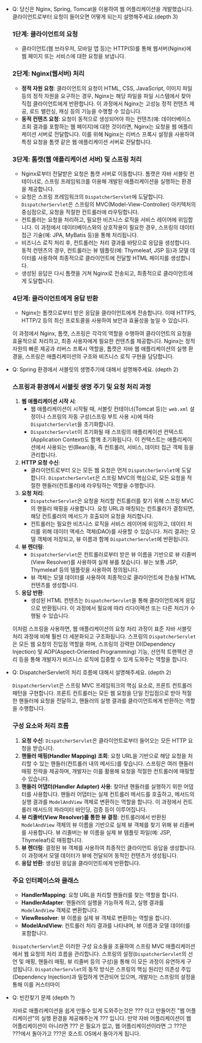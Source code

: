 - Q: 당신은 Nginx, Spring, Tomcat을 이용하여 웹 어플리케이션을 개발했습니다. 클라이언트로부터 요청이 들어오면 어떻게 되는지 설명해주세요.(depth 3)
    
    ### 1단계: 클라이언트의 요청
    
    - 클라이언트(웹 브라우저, 모바일 앱 등)는 HTTP(S)를 통해 웹서버(Nginx)에 웹 페이지 또는 서비스에 대한 요청을 보냅니다.
    
    ### 2단계: Nginx(웹서버) 처리
    
    - **정적 자원 요청**: 클라이언트의 요청이 HTML, CSS, JavaScript, 이미지 파일 등의 정적 자원을 요구하는 경우, Nginx는 해당 파일을 파일 시스템에서 찾아 직접 클라이언트에게 반환합니다. 이 과정에서 Nginx는 고성능 정적 컨텐츠 제공, 로드 밸런싱, 캐싱 등의 기능을 수행할 수 있습니다.
    - **동적 컨텐츠 요청**: 요청이 동적으로 생성되어야 하는 컨텐츠(예: 데이터베이스 조회 결과를 포함하는 웹 페이지)에 대한 것이라면, Nginx는 요청을 웹 애플리케이션 서버로 전달합니다. 이를 위해 Nginx는 리버스 프록시 설정을 사용하여 특정 요청을 톰캣 같은 웹 애플리케이션 서버로 전달합니다.
    
    ### 3단계: 톰캣(웹 애플리케이션 서버) 및 스프링 처리
    
    - Nginx로부터 전달받은 요청은 톰캣 서버로 이동합니다. 톰캣은 자바 서블릿 컨테이너로, 스프링 프레임워크를 이용해 개발된 애플리케이션을 실행하는 환경을 제공합니다.
    - 요청은 스프링 프레임워크의 `DispatcherServlet`에 도달합니다. `DispatcherServlet`은 스프링의 MVC(Model-View-Controller) 아키텍처의 중심점으로, 요청을 적절한 컨트롤러에 라우팅합니다.
    - 컨트롤러는 요청을 처리하고, 필요한 비즈니스 로직을 서비스 레이어에 위임합니다. 이 과정에서 데이터베이스와의 상호작용이 필요한 경우, 스프링의 데이터 접근 기술(예: JPA, MyBatis 등)을 통해 처리됩니다.
    - 비즈니스 로직 처리 후, 컨트롤러는 처리 결과를 바탕으로 응답을 생성합니다. 동적 컨텐츠의 경우, 컨트롤러는 뷰 템플릿(예: Thymeleaf, JSP 등)과 모델 데이터를 사용하여 최종적으로 클라이언트에 전달할 HTML 페이지를 생성합니다.
    - 생성된 응답은 다시 톰캣을 거쳐 Nginx로 전송되고, 최종적으로 클라이언트에게 도달합니다.
    
    ### 4단계: 클라이언트에게 응답 반환
    
    - Nginx는 톰캣으로부터 받은 응답을 클라이언트에게 전송합니다. 이때 HTTPS, HTTP/2 등의 최신 프로토콜을 사용하여 보안과 효율성을 높일 수 있습니다.
    
    이 과정에서 Nginx, 톰캣, 스프링은 각각의 역할을 수행하여 클라이언트의 요청을 효율적으로 처리하고, 최종 사용자에게 필요한 컨텐츠를 제공합니다. Nginx는 정적 자원의 빠른 제공과 리버스 프록시 역할을, 톰캣은 자바 웹 애플리케이션의 실행 환경을, 스프링은 애플리케이션의 구조와 비즈니스 로직 구현을 담당합니다.
    
- Q: Spring 환경에서 서블릿의 생명주기에 대해서 설명해주세요. (depth 2)
    
    ### 스프링과 환경에서 서블릿 생명 주기 및 요청 처리 과정
    
    1. **웹 애플리케이션 시작 시**:
        - 웹 애플리케이션이 시작될 때, 서블릿 컨테이너(Tomcat 등)는 `web.xml` 설정이나 스프링의 자동 구성(스프링 부트 사용 시)에 따라 `DispatcherServlet`을 초기화합니다.
        - `DispatcherServlet`이 초기화될 때 스프링의 애플리케이션 컨텍스트(Application Context)도 함께 초기화됩니다. 이 컨텍스트는 애플리케이션에서 사용되는 빈(Bean)들, 즉 컨트롤러, 서비스, 데이터 접근 객체 등을 관리합니다.
    2. **HTTP 요청 수신**:
        - 클라이언트로부터 오는 모든 웹 요청은 먼저 `DispatcherServlet`에 도달합니다. `DispatcherServlet`은 스프링 MVC의 핵심으로, 모든 요청을 적절한 핸들러(컨트롤러)에 라우팅하는 역할을 수행합니다.
    3. **요청 처리**:
        - `DispatcherServlet`은 요청을 처리할 컨트롤러를 찾기 위해 스프링 MVC의 핸들러 매핑을 사용합니다. 요청 URL과 매칭되는 컨트롤러가 결정되면, 해당 컨트롤러의 메서드가 호출되어 요청을 처리합니다.
        - 컨트롤러는 필요한 비즈니스 로직을 서비스 레이어에 위임하고, 데이터 처리를 위해 데이터 액세스 객체(DAO)를 사용할 수 있습니다. 처리 결과는 모델 객체에 저장되고, 뷰 이름과 함께 `DispatcherServlet`에 반환됩니다.
    4. **뷰 렌더링**:
        - `DispatcherServlet`은 컨트롤러로부터 받은 뷰 이름을 기반으로 뷰 리졸버(View Resolver)를 사용하여 실제 뷰를 찾습니다. 뷰는 보통 JSP, Thymeleaf 등의 템플릿을 사용하여 정의됩니다.
        - 뷰 객체는 모델 데이터를 사용하여 최종적으로 클라이언트에 전송될 HTML 컨텐츠를 생성합니다.
    5. **응답 반환**:
        - 생성된 HTML 컨텐츠는 `DispatcherServlet`을 통해 클라이언트에게 응답으로 반환됩니다. 이 과정에서 필요에 따라 리다이렉션 또는 다른 처리가 수행될 수 있습니다.
    
    이처럼 스프링을 사용하면, 웹 애플리케이션의 요청 처리 과정이 표준 자바 서블릿 처리 과정에 비해 훨씬 더 세분화되고 구조화됩니다. 스프링의 `DispatcherServlet`은 모든 웹 요청의 진입점 역할을 하며, 스프링의 강력한 DI(Dependency Injection) 및 AOP(Aspect-Oriented Programming) 기능, 선언적 트랜잭션 관리 등을 통해 개발자가 비즈니스 로직에 집중할 수 있게 도와주는 역할을 합니다.
    
- Q: DispatcherServlet의 처리 흐름에 대해서 설명해주세요. (depth 2)
    
    `DispatcherServlet`은 스프링 MVC 프레임워크의 핵심 요소로, 프론트 컨트롤러 패턴을 구현합니다. 프론트 컨트롤러는 모든 웹 요청을 단일 진입점으로 받아 적절한 핸들러에 요청을 전달하고, 핸들러의 실행 결과를 클라이언트에게 반환하는 역할을 수행합니다.
    
    ### 구성 요소와 처리 흐름
    
    1. **요청 수신**: `DispatcherServlet`은 클라이언트로부터 들어오는 모든 HTTP 요청을 받습니다.
    2. **핸들러 매핑(Handler Mapping) 조회**: 요청 URL을 기반으로 해당 요청을 처리할 수 있는 핸들러(컨트롤러 내의 메서드)를 찾습니다. 스프링은 여러 핸들러 매핑 전략을 제공하며, 개발자는 이를 활용해 요청을 적절한 컨트롤러에 매핑할 수 있습니다.
    3. **핸들러 어댑터(Handler Adapter) 사용**: 찾아낸 핸들러를 실행하기 위한 어댑터를 사용합니다. 핸들러 어댑터는 실제 컨트롤러 메서드를 호출하고, 메서드의 실행 결과를 `ModelAndView` 객체로 변환하는 역할을 합니다. 이 과정에서 컨트롤러 메서드의 파라미터 바인딩, 검증 등이 이루어집니다.
    4. **뷰 리졸버(View Resolver)를 통한 뷰 결정**: 컨트롤러에서 반환된 `ModelAndView` 객체의 뷰 이름을 기반으로 실제 뷰 객체를 찾기 위해 뷰 리졸버를 사용합니다. 뷰 리졸버는 뷰 이름을 실제 뷰 템플릿 파일(예: JSP, Thymeleaf)로 매핑합니다.
    5. **뷰 렌더링**: 결정된 뷰 객체를 사용하여 최종적인 클라이언트 응답을 생성합니다. 이 과정에서 모델 데이터가 뷰에 전달되어 동적인 컨텐츠가 생성됩니다.
    6. **응답 반환**: 생성된 응답을 클라이언트에게 반환합니다.
    
    ### 주요 인터페이스와 클래스
    
    - **HandlerMapping**: 요청 URL을 처리할 핸들러를 찾는 역할을 합니다.
    - **HandlerAdapter**: 핸들러의 실행을 가능하게 하고, 실행 결과를 `ModelAndView` 객체로 변환합니다.
    - **ViewResolver**: 뷰 이름을 실제 뷰 객체로 변환하는 역할을 합니다.
    - **ModelAndView**: 컨트롤러 처리 결과를 나타내며, 뷰 이름과 모델 데이터를 포함합니다.
    
    `DispatcherServlet`은 이러한 구성 요소들을 조율하여 스프링 MVC 애플리케이션에서 웹 요청의 처리 흐름을 관리합니다. 스프링의 설정(`DispatcherServlet`의 선언 및 매핑, 핸들러 매핑, 뷰 리졸버 등의 구성)을 통해 이 모든 과정이 유연하게 구성됩니다. `DispatcherServlet`의 동작 방식은 스프링의 핵심 원리인 의존성 주입(Dependency Injection)과 밀접하게 연관되어 있으며, 개발자는 스프링의 설정을 통해 이를 커스터마이
    
- Q: 빈칸찾기 문제 (depth ?)
    
    자바로 애플리케이션을 쉽게 만들수 있게 도와주는것은 ??? 이고 만들어진 "웹 어플리케이션"의 실행 환경을 제공해주는게 ??? 입니다.  만약 자바 어플리케이션이 웹 어플리케이션이 아니라면 ??? 은 필요가 없고,  웹 어플리케이션이라면 그 ???은 ???에서 돌아가고 ???은 호스트 OS에서 돌아가게 됩니다.
